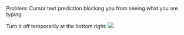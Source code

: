 
Problem: Cursor text prediction blocking you from seeing what you are typing

Turn it off temporarily at the bottom right:
![](https://i.imgur.com/WKwV4MW.png)
